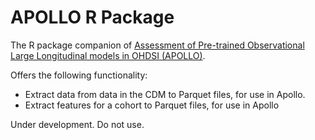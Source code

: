 APOLLO R Package
================

The R package companion of [Assessment of Pre-trained Observational Large Longitudinal models in OHDSI (APOLLO)](https://github.com/OHDSI/Apollo).

Offers the following functionality:
- Extract data from data in the CDM to Parquet files, for use in Apollo.
- Extract features for a cohort to Parquet files, for use in Apollo

Under development. Do not use.
